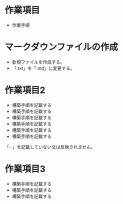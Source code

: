 # 作業項目
- 作業手順

# マークダウンファイルの作成
- 新規ファイルを作成する。
- 「.txt」を「.md」に変更する。

# 作業項目2
- 構築手順を記載する
- 構築手順を記載する
- 構築手順を記載する
- 構築手順を記載する
- 構築手順を記載する
- 構築手順を記載する

「- 」を記載していない文は反映されません。

# 作業項目3
- 構築手順を記載する
- 構築手順を記載する
- 構築手順を記載する